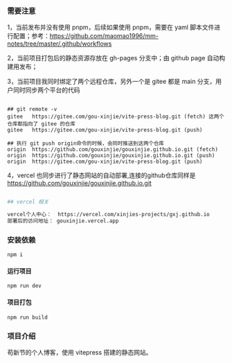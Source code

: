 ### 需要注意

1，当前发布并没有使用 pnpm，后续如果使用 pnpm，需要在 yaml 脚本文件进行配置；参考：https://github.com/maomao1996/mm-notes/tree/master/.github/workflows

2，当前项目打包后的静态资源存放在 gh-pages 分支中；由 github page 自动构建用发布；

3，当前项目我同时绑定了两个远程仓库，另外一个是 gitee 都是 main 分支，用户同时同步两个平台的代码

```git

## git remote -v
gitee   https://gitee.com/gou-xinjie/vite-press-blog.git (fetch) 这两个仓库都指向了 gitee 的仓库
gitee   https://gitee.com/gou-xinjie/vite-press-blog.git (push)

## 执行 git push origin命令的时候，会同时推送到这两个仓库
origin  https://github.com/gouxinjie/gouxinjie.github.io.git (fetch)
origin  https://github.com/gouxinjie/gouxinjie.github.io.git (push)
origin  https://gitee.com/gou-xinjie/vite-press-blog.git (push)

```

4，vercel 也同步进行了静态网站的自动部署,连接的github仓库同样是 https://github.com/gouxinjie/gouxinjie.github.io.git

```bash

## vercel 相关

vercel个人中心：  https://vercel.com/xinjies-projects/gxj.github.io
部署后的访问地址： gouxinjie.vercel.app

```

### 安装依赖

```
npm i
```

#### 运行项目

```
npm run dev
```

#### 项目打包

```
npm run build
```

### 项目介绍

苟新节的个人博客，使用 vitepress 搭建的静态网站。
